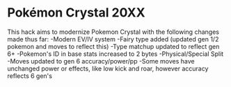 # Pokémon Crystal 20XX

This hack aims to modernize Pokemon Crystal with the following changes made thus far:
-Modern EV/IV system
-Fairy type added (updated gen 1/2 pokemon and moves to reflect this)
-Type matchup updated to reflect gen 6+
-Pokemon's ID in base stats increased to 2 bytes
-Physical/Special Split
-Moves updated to gen 6 accuracy/power/pp
-Some moves have unchanged power or effects, like low kick and roar, however accuracy reflects 6 gen's

